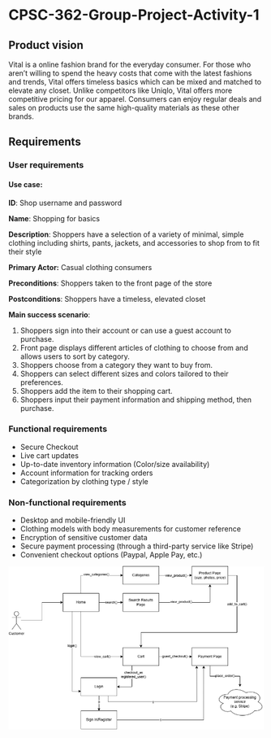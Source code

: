 # CPSC-362-Group-Project-Activity-1

## Product vision
Vital is a online fashion brand for the everyday consumer. For those who aren’t willing to spend the heavy costs that come with the latest fashions and trends, Vital offers timeless basics which can be mixed and matched to elevate any closet. Unlike competitors like Uniqlo, Vital offers more competitive pricing for our apparel. Consumers can enjoy regular deals and sales on products use the same high-quality materials as these other brands.

## Requirements

### User requirements
#### Use case:
**ID**: Shop username and password

**Name**: Shopping for basics

**Description**: Shoppers have a selection of a variety of minimal, simple clothing including shirts, pants, jackets, and accessories to shop from to fit their style

**Primary Actor:** Casual clothing consumers

**Preconditions**: Shoppers taken to the front page of the store

**Postconditions**: Shoppers have a timeless, elevated closet

**Main success scenario**: 
1. Shoppers sign into their account or can use a guest account to purchase.
2. Front page displays different articles of clothing to choose from and allows users to sort by category.
3. Shoppers choose from a category they want to buy from.
4. Shoppers can select different sizes and colors tailored to their preferences.
5. Shoppers add the item to their shopping cart.
6. Shoppers input their payment information and shipping method, then purchase.

### Functional requirements
- Secure Checkout 
- Live cart updates
- Up-to-date inventory information (Color/size availability)
- Account information for tracking orders
- Categorization by clothing type / style

### Non-functional requirements
- Desktop and mobile-friendly UI
- Clothing models with body measurements for customer reference 
- Encryption of sensitive customer data
- Secure payment processing (through a third-party service like Stripe)
- Convenient checkout options (Paypal, Apple Pay, etc.)
  
![Diagramming](https://github.com/msavoiu/CPSC-362-Group-Project-Activity-1/blob/09ccb42f5b07b26ddc2258c5af26541856db8f3b/fds.drawio.png)
